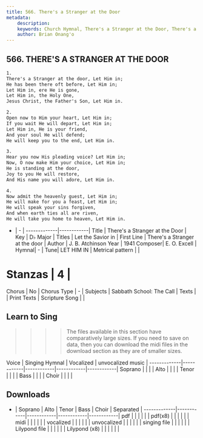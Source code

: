 ```yaml
---
title: 566. There's a Stranger at the Door
metadata:
    description: 
    keywords: Church Hymnal, There's a Stranger at the Door, There's a Stranger at the door, Let the Savior in
    author: Brian Onang'o
---
```



## 566. THERE'S A STRANGER AT THE DOOR

```txt
1.
There's a Stranger at the door, Let Him in; 
He has been there oft before, Let Him in; 
Let Him in, ere He is gone, 
Let Him in, the Holy One, 
Jesus Christ, the Father's Son, Let Him in. 

2.
Open now to Him your heart, Let Him in; 
If you wait He will depart, Let Him in; 
Let Him in, He is your friend, 
And your soul He will defend; 
He will keep you to the end, Let Him in. 

3.
Hear you now His pleading voice? Let Him in; 
Now, O now make Him your choice, Let Him in; 
He is standing at the door, 
Joy to you He will restore, 
And His name you will adore, Let Him in. 

4.
Now admit the heavenly guest, Let Him in; 
He will make for you a feast, Let Him in; 
He will speak your sins forgiven, 
And when earth ties all are riven, 
He will take you home to heaven, Let Him in.
```

- |   -  |
-------------|------------|
Title | There's a Stranger at the Door |
Key | D♭ Major |
Titles | Let the Savior in |
First Line | There's a Stranger at the door |
Author | J. B. Atchinson
Year | 1941
Composer| E. O. Excell |
Hymnal|  - |
Tune| LET HIM IN |
Metrical pattern | |
# Stanzas | 4 |
Chorus | No |
Chorus Type | - |
Subjects | Sabbath School: The Call |
Texts |  |
Print Texts | 
Scripture Song |  |
  
## Learn to Sing

>>>> The files available in this section have comparatively large sizes. If you need to save on data, then you can download the midi files in the download section as they are of smaller sizes.

Voice |  Singing Hymnal | Vocalized | unvocalized music |
-------------|------------|------------|------------|------------|
Soprano | | | |
Alto | | | |
Tenor | | | |
Bass | | | |
Choir | | | |

## Downloads

- |  Soprano | Alto | Tenor | Bass | Choir | Separated |
-------------|------------|------------|------------|------------|
pdf | | | | | |
pdf(x8) | | | | | |
midi | | | | | |
vocalized | | | | | |
unvocalized | | | | | |
singing file | | | | | |
Lilypond file | | | | | |
Lilypond (x8) | | | | | |
  